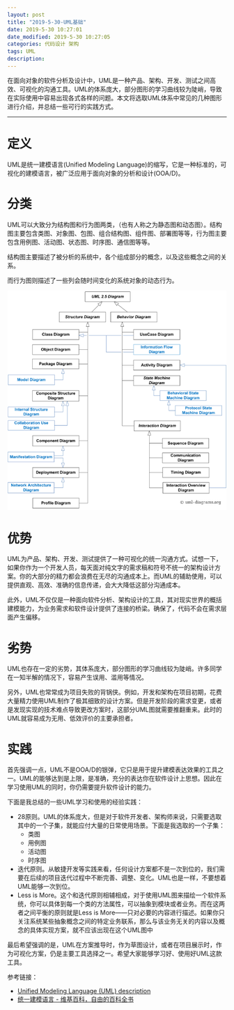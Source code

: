```yaml
---
layout: post
title: "2019-5-30-UML基础"
date: 2019-5-30 10:27:01
date_modified: 2019-5-30 10:27:05
categories: 代码设计 架构
tags: UML
description: 
---
```


在面向对象的软件分析及设计中，UML是一种产品、架构、开发、测试之间高效、可视化的沟通工具。UML的体系庞大，部分图形的学习曲线较为陡峭，导致在实际使用中容易出现各式各样的问题。本文将选取UML体系中常见的几种图形进行介绍，并总结一些可行的实践方式。

-----

# 定义

UML是统一建模语言(Unified Modeling Language)的缩写，它是一种标准的，可视化的建模语言，被广泛应用于面向对象的分析和设计(OOA/D)。

# 分类

UML可以大致分为结构图和行为图两类，（也有人称之为静态图和动态图）。结构图主要包含类图、对象图、包图、组合结构图、组件图、部署图等等，行为图主要包含用例图、活动图、状态图、时序图、通信图等等。

结构图主要描述了被分析的系统中，各个组成部分的概念，以及这些概念之间的关系。

而行为图则描述了一些列会随时间变化的系统对象的动态行为。

![UML 2.5 Diagrams Taxonomy.](../media/uml-25-diagrams.png)

# 优势

UML为产品、架构、开发、测试提供了一种可视化的统一沟通方式。试想一下，如果你作为一个开发人员，每天面对纯文字的需求稿和符号不统一的架构设计方案。你的大部分的精力都会浪费在无尽的沟通成本上。而UML的辅助使用，可以提供直观、高效、准确的信息传递，会大大降低这部分沟通成本。

此外，UML不仅仅是一种面向软件分析、架构设计的工具，其对现实世界的概括建模能力，为业务需求和软件设计提供了连接的桥梁。确保了，代码不会在需求层面产生偏移。

# 劣势

UML也存在一定的劣势，其体系庞大，部分图形的学习曲线较为陡峭。许多同学在一知半解的情况下，容易产生误用、滥用等情况。

另外，UML也常常成为项目失败的背锅侠。例如，开发和架构在项目初期，花费大量精力使用UML制作了极其细致的设计方案。但是开发阶段的需求变更，或者是发现实现的技术难点导致更改方案时，这部分UML图就需要推翻重来。此时的UML就容易成为无用、低效评价的主要承担者。

# 实践

首先强调一点，UML不是OOA/D的银弹，它只是用于提升建模表达效果的工具之一。UML的能够达到是上限，是准确，充分的表达你在软件设计上思想。因此在学习使用UML的同时，你仍需要提升软件设计的能力。

下面是我总结的一些UML学习和使用的经验实践：

- 28原则。UML的体系庞大，但是对于软件开发者、架构师来说，只需要选取其中的一个子集，就能应付大量的日常使用场景。下面是我选取的一个子集：
  - 类图
  - 用例图
  - 活动图
  - 时序图
- 迭代原则。从敏捷开发等实践来看，任何设计方案都不是一次到位的，我们需要在后续的项目迭代过程中不断完善、调整、变化。UML也是一样，不要想着UML能够一次到位。
- Less is More。这个和迭代原则相辅相成，对于使用UML图来描绘一个软件系统，你可以具体到每一个类的方法属性，可以抽象到模块或者业务。而在这两者之间平衡的原则就是Less is More——只对必要的内容进行描述。如果你只关注系统某些抽象概念之间的特定业务联系，那么与该业务无关的内容以及概念的具体实现方案，就不应该出现在这个UML图中

最后希望强调的是，UML在方案推导时，作为草图设计，或者在项目展示时，作为可视化方案，仍是主要工具选择之一。希望大家能够学习好、使用好UML这款工具。



参考链接：

- [Unified Modeling Language (UML) description](https://www.uml-diagrams.org/)
- [统一建模语言 - 维基百科，自由的百科全书](https://zh.wikipedia.org/wiki/统一建模语言)





